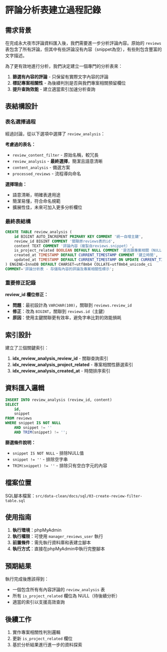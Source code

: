 # 評論分析表建立過程記錄

## 需求背景

在完成永大夜市評論資料匯入後，我們需要進一步分析評論內容。原始的 `reviews` 表包含了所有評論，但其中有些評論沒有內容（snippet為空），有些則包含豐富的文字描述。

為了更有效地進行分析，我們決定建立一個專門的分析表來：
1. **篩選有內容的評論** - 只保留有實際文字內容的評論
2. **標記專案相關性** - 為後續判別是否與我們專案相關預留欄位
3. **提升查詢效能** - 建立適當索引加速分析查詢

## 表結構設計

### 表名選擇過程
經過討論，從以下選項中選擇了 `review_analysis`：

**考慮過的表名：**
- `review_content_filter` - 原始名稱，較冗長
- `review_analysis` - **最終選擇**，簡潔且語意清晰
- `content_analysis` - 備選方案
- `processed_reviews` - 流程導向命名

**選擇理由：**
- 語意清晰，明確表達用途
- 簡潔易懂，符合命名規範
- 擴展性佳，未來可加入更多分析欄位

### 最終表結構

```sql
CREATE TABLE review_analysis (
    id BIGINT AUTO_INCREMENT PRIMARY KEY COMMENT '統一自增主鍵',
    review_id BIGINT COMMENT '關聯原reviews表的id',
    content TEXT COMMENT '評論內容（複製自reviews.snippet）',
    is_project_related BOOLEAN DEFAULT NULL COMMENT '是否跟專案相關（NULL=未判別, TRUE=相關, FALSE=不相關）',
    created_at TIMESTAMP DEFAULT CURRENT_TIMESTAMP COMMENT '建立時間',
    updated_at TIMESTAMP DEFAULT CURRENT_TIMESTAMP ON UPDATE CURRENT_TIMESTAMP COMMENT '更新時間'
) ENGINE=InnoDB DEFAULT CHARSET=utf8mb4 COLLATE=utf8mb4_unicode_ci
COMMENT='評論分析表 - 存儲有內容的評論及專案相關性標示';
```

### 重要修正記錄

**review_id 欄位修正：**
- **問題**：最初設計為 `VARCHAR(100)`，關聯到 `reviews.review_id`
- **修正**：改為 `BIGINT`，關聯到 `reviews.id`（主鍵）
- **原因**：使用主鍵關聯更有效率，避免字串比對的效能損耗

## 索引設計

建立了三個關鍵索引：

1. **idx_review_analysis_review_id** - 關聯查詢索引
2. **idx_review_analysis_project_related** - 專案相關性篩選索引
3. **idx_review_analysis_created_at** - 時間排序索引

## 資料匯入邏輯

```sql
INSERT INTO review_analysis (review_id, content)
SELECT
    id,
    snippet
FROM reviews
WHERE snippet IS NOT NULL
    AND snippet != ''
    AND TRIM(snippet) != '';
```

**篩選條件說明：**
- `snippet IS NOT NULL` - 排除NULL值
- `snippet != ''` - 排除空字串
- `TRIM(snippet) != ''` - 排除只有空白字元的內容

## 檔案位置

SQL腳本檔案：`src/data-clean/docs/sql/03-create-review-filter-table.sql`

## 使用指南

1. **執行環境**：phpMyAdmin
2. **執行權限**：可使用 `manager_reviews_user` 執行
3. **前置條件**：需先執行資料庫和表建立腳本
4. **執行方式**：直接在phpMyAdmin中執行完整腳本

## 預期結果

執行完成後應該得到：
- 一個包含所有有內容評論的 `review_analysis` 表
- 所有 `is_project_related` 欄位為 NULL（待後續分析）
- 適當的索引以支援高效查詢

## 後續工作

1. 實作專案相關性判別邏輯
2. 更新 `is_project_related` 欄位
3. 基於分析結果進行進一步的資料探索